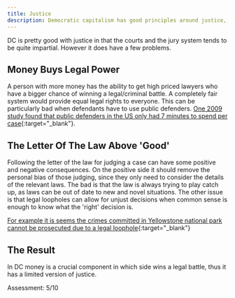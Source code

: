 ```yaml
---
title: Justice
description: Democratic capitalism has good principles around justice, but wealth trumps a lot of the ideals.
---
```


DC is pretty good with justice in that the courts and the jury system tends to be quite impartial. However it does have a few problems.

## Money Buys Legal Power

A person with more money has the ability to get high priced lawyers who have a bigger chance of winning a legal/criminal battle. A completely fair system would provide equal legal rights to everyone. This can be particularly bad when defendants have to use public defenders. [One 2009 study found that public defenders in the US only had 7 minutes to spend per case](http://www.nytimes.com/2013/09/08/opinion/sunday/federal-oversight-on-public-defense.html){:target="_blank"}.

## The Letter Of The Law Above 'Good'

Following the letter of the law for judging a case can have some positive and negative consequences. On the positive side it should remove the personal bias of those judging, since they only need to consider the details of the relevant laws. The bad is that the law is always trying to play catch up, as laws can be out of date to new and novel situations. The other issue is that legal loopholes can allow for unjust decisions when common sense is enough to know what the 'right' decision is.

[For example it is seems the crimes committed in Yellowstone national park cannot be prosecuted due to a legal loophole](https://en.wikipedia.org/wiki/Vicinage_Clause#The_perfect_crime.3F){:target="_blank"}

## The Result

In DC money is a crucial component in which side wins a legal battle, thus it has a limited version of justice.

Assessment: 5/10
